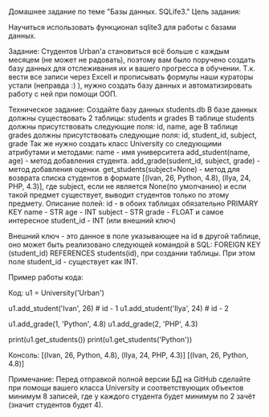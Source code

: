 Домашнее задание по теме "Базы данных. SQLife3."
Цель задания:

Научиться использовать функционал sqlite3 для работы с базами данных.

Задание:
Студентов Urban'а становиться всё больше с каждым месяцем (не может не радовать), поэтому вам было поручено создать базу данных для отслеживания их и вашего прогресса в обучении.
Т.к. вести все записи через Excell и прописывать формулы наши кураторы устали (неправда :) ), нужно создать базу данных и автоматизировать работу с ней при помощи ООП.

Техническое задание:
Создайте базу данных students.db
В базе данных должны существовать 2 таблицы: students и grades
В таблице students должны присутствовать следующие поля: id, name, age
В таблице grades должны присутствовать следующие поля: id, student_id, subject, grade
Так же нужно создать класс University со следующими атрибутами и методами:
name - имя университета
add_student(name, age) - метод добавления студента.
add_grade(sudent_id, subject, grade) - метод добавления оценки.
get_students(subject=None) - метод для возврата списка студентов в формате [(Ivan, 26, Python, 4.8), (Ilya, 24, PHP, 4.3)], где subject, если не является None(по умолчанию) и если такой предмет существует, выводит студентов только по этому предмету.
Описание полей:
id - в обоих таблицах обязательно PRIMARY KEY
name - STR
age - INT
subject - STR
grade - FLOAT
и самое интересное student_id - INT (или внешний ключ)

Внешний ключ - это данное в поле указывающее на id в другой таблице, оно может быть реализовано следующей командой в SQL: FOREIGN KEY (student_id) REFERENCES students(id), при создании таблицы.
При этом поле student_id - существует как INT.

Пример работы кода:

Код:
u1 = University('Urban')

u1.add_student('Ivan', 26) # id - 1
u1.add_student('Ilya', 24) # id - 2

u1.add_grade(1, 'Python', 4.8)
u1.add_grade(2, 'PHP', 4.3)

print(u1.get_students())
print(u1.get_students('Python'))

Консоль:
[(Ivan, 26, Python, 4.8), (Ilya, 24, PHP, 4.3)]
[(Ivan, 26, Python, 4.8)]

Примечание:
Перед отправкой полной версии БД на GitHub сделайте при помощи вашего класса University и соответствующих объектов минимум 8 записей, где у каждого студента будет минимум по 2 зачёт (значит студентов будет 4).
